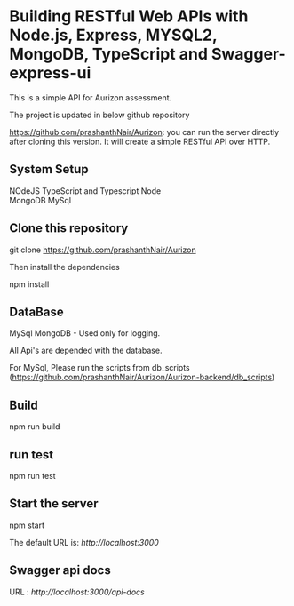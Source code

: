 # Building RESTful Web APIs with Node.js, Express, MYSQL2, MongoDB, TypeScript and Swagger-express-ui

This is a simple API for Aurizon assessment. 

The project is updated in below github repository

https://github.com/prashanthNair/Aurizon: you can run the server directly after cloning this version. It will create a simple RESTful API over HTTP.  

## System Setup

NOdeJS
TypeScript and Typescript Node  
MongoDB 
MySql

## Clone this repository 

git clone https://github.com/prashanthNair/Aurizon

Then install the dependencies 

npm install 

## DataBase

MySql
MongoDB - Used only for logging.

All Api's are depended with the database.

For MySql, Please run the scripts from db_scripts (https://github.com/prashanthNair/Aurizon/Aurizon-backend/db_scripts)


## Build

npm run build

## run test

npm run test

## Start the server

npm start

The default URL is: *http://localhost:3000*

## Swagger api docs

URL : *http://localhost:3000/api-docs*

